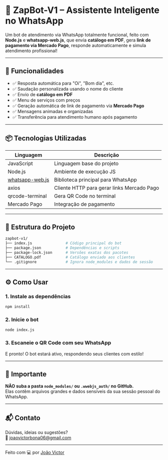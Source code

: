 # 🤖 ZapBot-V1 – Assistente Inteligente no WhatsApp

Um bot de atendimento via WhatsApp totalmente funcional, feito com **Node.js** e **whatsapp-web.js**, que envia **catálogo em PDF**, gera **link de pagamento via Mercado Pago**, responde automaticamente e simula atendimento profissional!

---

## 🚀 Funcionalidades

- ✅ Resposta automática para "Oi", "Bom dia", etc.
- ✅ Saudação personalizada usando o nome do cliente
- ✅ Envio de **catálogo em PDF**
- ✅ Menu de serviços com preços
- ✅ Geração automática de link de pagamento via **Mercado Pago**
- ✅ Mensagens animadas e organizadas
- ✅ Transferência para atendimento humano após pagamento

---

## 📦 Tecnologias Utilizadas

| Linguagem | Descrição                     |
|----------|-------------------------------|
| JavaScript | Linguagem base do projeto     |
| Node.js   | Ambiente de execução JS        |
| [whatsapp-web.js](https://github.com/pedroslopez/whatsapp-web.js) | Biblioteca principal para WhatsApp |
| axios     | Cliente HTTP para gerar links Mercado Pago |
| qrcode-terminal | Gera QR Code no terminal |
| Mercado Pago | Integração de pagamento     |

---

## 📂 Estrutura do Projeto

```bash
zapbot-v1/
├── index.js               # Código principal do bot
├── package.json           # Dependências e scripts
├── package-lock.json      # Versões exatas dos pacotes
├── CATALOGO.pdf           # Catálogo enviado aos clientes
└── .gitignore             # Ignora node_modules e dados de sessão
```

---

## ⚙️ Como Usar

### 1. Instale as dependências
```bash
npm install
```

### 2. Inicie o bot
```bash
node index.js
```

### 3. Escaneie o QR Code com seu WhatsApp  
E pronto! O bot estará ativo, respondendo seus clientes com estilo!

---

## 🛑 Importante

**NÃO suba a pasta `node_modules/` ou `.wwebjs_auth/` no GitHub.**  
Elas contêm arquivos grandes e dados sensíveis da sua sessão pessoal do WhatsApp.

---

## 📬 Contato

Dúvidas, ideias ou sugestões?  
📧 joaovictorbona06@gmail.com

---

Feito com 💻 por [João Victor](https://github.com/ghostack07)
